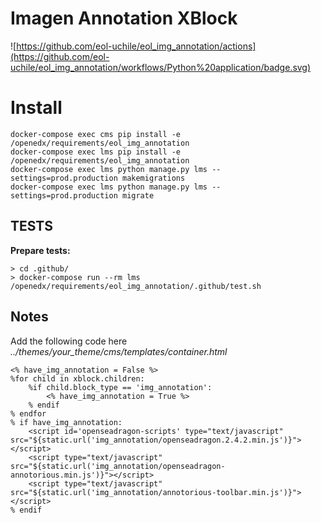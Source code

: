 # Imagen Annotation XBlock

![https://github.com/eol-uchile/eol_img_annotation/actions](https://github.com/eol-uchile/eol_img_annotation/workflows/Python%20application/badge.svg)

# Install

    docker-compose exec cms pip install -e /openedx/requirements/eol_img_annotation
    docker-compose exec lms pip install -e /openedx/requirements/eol_img_annotation
    docker-compose exec lms python manage.py lms --settings=prod.production makemigrations
    docker-compose exec lms python manage.py lms --settings=prod.production migrate

## TESTS
**Prepare tests:**

    > cd .github/
    > docker-compose run --rm lms /openedx/requirements/eol_img_annotation/.github/test.sh

## Notes

Add the following code here _../themes/your_theme/cms/templates/container.html_

    <% have_img_annotation = False %>
    %for child in xblock.children:
        %if child.block_type == 'img_annotation':
            <% have_img_annotation = True %>
        % endif
    % endfor
    % if have_img_annotation:
        <script id='openseadragon-scripts' type="text/javascript" src="${static.url('img_annotation/openseadragon.2.4.2.min.js')}"></script>
        <script type="text/javascript" src="${static.url('img_annotation/openseadragon-annotorious.min.js')}"></script>
        <script type="text/javascript" src="${static.url('img_annotation/annotorious-toolbar.min.js')}"></script>
    % endif
